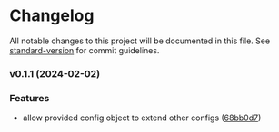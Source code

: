 # Changelog

All notable changes to this project will be documented in this file. See [standard-version](https://github.com/conventional-changelog/standard-version) for commit guidelines.

### v0.1.1 (2024-02-02)


### Features

* allow provided config object to extend other configs ([68bb0d7](https://github.com/ehddn5252/-version_test2/commit/68bb0d7ee9aca5474cce99a2d976bf24ee583840))
